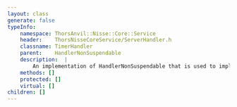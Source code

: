 ```yaml
---
layout: class
generate: false
typeInfo:
    namespace: ThorsAnvil::Nisse::Core::Service
    header:    ThorsNisseCoreService/ServerHandler.h
    classname: TimerHandler
    parent:    HandlerNonSuspendable
    description:  |
        An implementation of HandlerNonSuspendable that is used to implement the timer functionality.
    methods: []
    protected: []
    virtual: []
children: []
---
```

